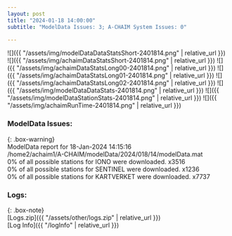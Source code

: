 ```yaml
---
layout: post
title: "2024-01-18 14:00:00"
subtitle: "ModelData Issues: 3; A-CHAIM System Issues: 0"

---
```


![]({{ "/assets/img/modelDataDataStatsShort-2401814.png" | relative_url }})
![]({{ "/assets/img/achaimDataStatsShort-2401814.png" | relative_url }})
![]({{ "/assets/img/achaimDataStatsLong00-2401814.png" | relative_url }})
![]({{ "/assets/img/achaimDataStatsLong01-2401814.png" | relative_url }})
![]({{ "/assets/img/achaimDataStatsLong02-2401814.png" | relative_url }})
![]({{ "/assets/img/modelDataDataStats-2401814.png" | relative_url }})
![]({{ "/assets/img/modelDataStationStats-2401814.png" | relative_url }})
![]({{ "/assets/img/achaimRunTime-2401814.png" | relative_url }})


### ModelData Issues:  
  
{: .box-warning}  
 ModelData report for 18-Jan-2024 14:15:16   
 /home2/achaim1/A-CHAIM/modelData/2024/018/14/modelData.mat   
 0% of all possible stations for IONO were downloaded. x3516   
 0% of all possible stations for SENTINEL were downloaded. x1236   
 0% of all possible stations for KARTVERKET were downloaded. x7737   
  


### Logs:  
  
{: .box-note}  
[Logs.zip]({{ "/assets/other/logs.zip" | relative_url }})  
[Log Info]({{ "/logInfo" | relative_url }})  
